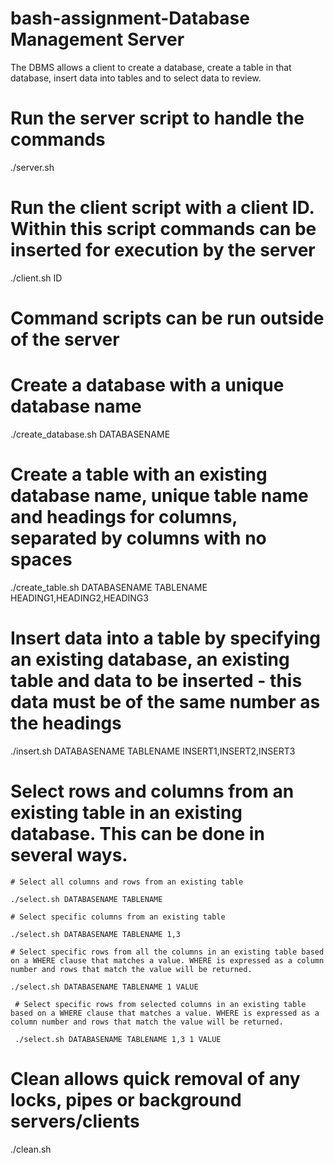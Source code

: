 # bash-assignment-Database Management Server

The DBMS allows a client to create a database, create a table in that database, insert data into tables and to select data to review.

# Run the server script to handle the commands

./server.sh

# Run the client script with a client ID. Within this script commands can be inserted for execution by the server

./client.sh ID

# Command scripts can be run outside of the server

# Create a database with a unique database name

./create_database.sh DATABASENAME

# Create a table with an existing database name, unique table name and headings for columns, separated by columns with no spaces

./create_table.sh DATABASENAME TABLENAME HEADING1,HEADING2,HEADING3

# Insert data into a table by specifying an existing database, an existing table and data to be inserted - this data must be of the same number as the headings

./insert.sh DATABASENAME TABLENAME INSERT1,INSERT2,INSERT3

# Select rows and columns from an existing table in an existing database. This can be done in several ways.

    # Select all columns and rows from an existing table

    ./select.sh DATABASENAME TABLENAME

    # Select specific columns from an existing table

    ./select.sh DATABASENAME TABLENAME 1,3

    # Select specific rows from all the columns in an existing table based on a WHERE clause that matches a value. WHERE is expressed as a column number and rows that match the value will be returned.

    ./select.sh DATABASENAME TABLENAME 1 VALUE

     # Select specific rows from selected columns in an existing table based on a WHERE clause that matches a value. WHERE is expressed as a column number and rows that match the value will be returned.

     ./select.sh DATABASENAME TABLENAME 1,3 1 VALUE

# Clean allows quick removal of any locks, pipes or background servers/clients

./clean.sh